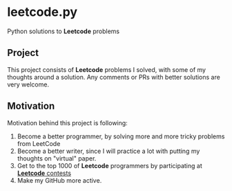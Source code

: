 # leetcode.py
Python solutions to **Leetcode** problems

## Project
This project consists of __Leetcode__ problems I solved, with some of my thoughts around a solution.
Any comments or PRs with better solutions are very welcome.


## Motivation
Motivation behind this project is following:
1. Become a better programmer, by solving more and more tricky problems from LeetCode
2. Become a better writer, since I will practice a lot with putting my thoughts on "virtual" paper.
3. Get to the top 1000 of **Leetcode** programmers by participating at [**Leetcode** contests](https://leetcode.com/contest/)
4. Make my GitHub more active.